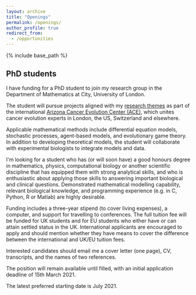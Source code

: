 ```yaml
---
layout: archive
title: "Openings"
permalink: /openings/
author_profile: true
redirect_from:
  - /opportunities
---
```


{% include base_path %}

## PhD students

I have funding for a PhD student to join my research group in the Department of Mathematics at City, University of London.

The student will pursue projects aligned with my [research themes](research.md) as part of the international <a href="https://cancer-insights.asu.edu/">Arizona Cancer Evolution Center (ACE)</a>, which unites cancer evolution experts in London, the US, Switzerland and elsewhere.

Applicable mathematical methods include differential equation models, stochastic processes, agent-based models, and evolutionary game theory. In addition to developing theoretical models, the student will collaborate with experimental biologists to integrate models and data.

I'm looking for a student who has (or will soon have) a good honours degree in mathematics, physics, computational biology or another scientific discipline that has equipped them with strong analytical skills, and who is enthusiastic about applying those skills to answering important biological and clinical questions. Demonstrated mathematical modelling capability, relevant biological knowledge, and programming experience (e.g. in C, Python, R or Matlab) are highly desirable.

Funding includes a three-year stipend (to cover living expenses), a computer, and support for travelling to conferences. The full tuition fee will be funded for UK students and for EU students who either have or can attain settled status in the UK. International applicants are encouraged to apply and should mention whether they have means to cover the difference between the international and UK/EU tuition fees.

Interested candidates should email me a cover letter (one page), CV, transcripts, and the names of two references.

The position will remain available until filled, with an initial application deadline of 15th March 2021.

The latest preferred starting date is July 2021.
